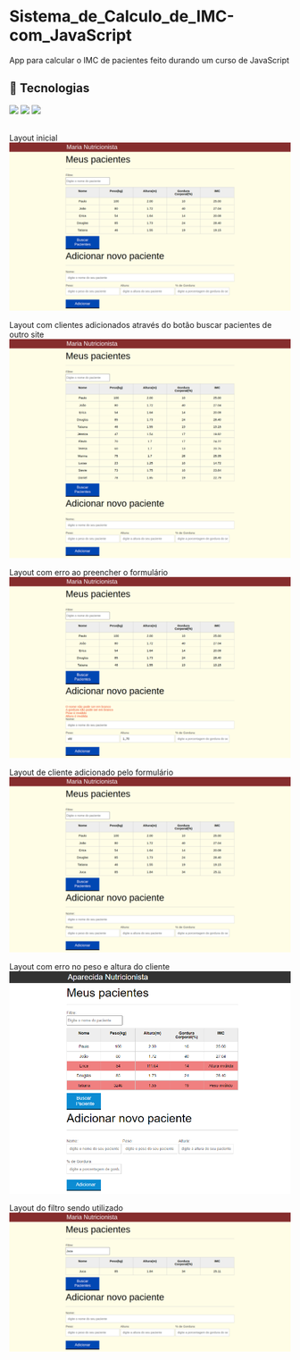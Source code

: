 # Sistema_de_Calculo_de_IMC-com_JavaScript
App para calcular o IMC de pacientes feito durando um curso de JavaScript

## 🚀 Tecnologias
<div>
  <img src="https://img.shields.io/badge/HTML-239120?style=for-the-badge&logo=html5&logoColor=white">
  <img src="https://img.shields.io/badge/CSS-239120?&style=for-the-badge&logo=css3&logoColor=white">
  <img src="https://img.shields.io/badge/JavaScript-F7DF1E?style=for-the-badge&logo=javascript&logoColor=black">
</div>
<!-- ## Tecnologias utilizadas durante o curso
* JavaScript
 -->
<!-- ## Tecnologias utilizadas no projeto
* HTML
* CSS -->
<br>

Layout inicial 
![inicio](https://github.com/DeangellesES/Sistema_de_Calculo_de_IMC-com_JavaScript/blob/main/calcularIMC.png)


Layout com clientes adicionados através do botão buscar pacientes de outro site
![botaoBuscarPacientes](https://github.com/DeangellesES/Sistema_de_Calculo_de_IMC-com_JavaScript/blob/main/botaoBuscarPacientes.png)


Layout com erro ao preencher o formulário
![erroFormulario](https://github.com/DeangellesES/Sistema_de_Calculo_de_IMC-com_JavaScript/blob/main/erroAoPreencherormulario.png)


Layout de cliente adicionado pelo formulário
![pacienteFormulario](https://github.com/DeangellesES/Sistema_de_Calculo_de_IMC-com_JavaScript/blob/main/clienteAdicionado.png)


Layout com erro no peso e altura do cliente
![erroPesoEAltura](https://github.com/DeangellesES/Sistema_de_Calculo_de_IMC-com_JavaScript/blob/main/erroPesoAltura.png)

Layout do filtro sendo utilizado
![filtro](https://github.com/DeangellesES/Sistema_de_Calculo_de_IMC-com_JavaScript/blob/main/filtro.png)

